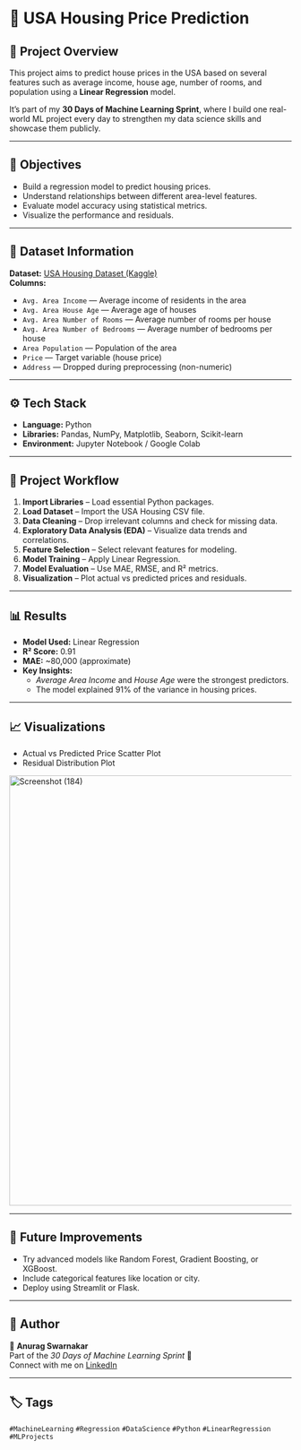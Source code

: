 # 🏡 USA Housing Price Prediction

## 📘 Project Overview
This project aims to predict house prices in the USA based on several features such as average income, house age, number of rooms, and population using a **Linear Regression** model.

It’s part of my **30 Days of Machine Learning Sprint**, where I build one real-world ML project every day to strengthen my data science skills and showcase them publicly.

---

## 🎯 Objectives
- Build a regression model to predict housing prices.  
- Understand relationships between different area-level features.  
- Evaluate model accuracy using statistical metrics.  
- Visualize the performance and residuals.

---

## 🧠 Dataset Information
**Dataset:** [USA Housing Dataset (Kaggle)](https://www.kaggle.com/datasets)  
**Columns:**
- `Avg. Area Income` — Average income of residents in the area  
- `Avg. Area House Age` — Average age of houses  
- `Avg. Area Number of Rooms` — Average number of rooms per house  
- `Avg. Area Number of Bedrooms` — Average number of bedrooms per house  
- `Area Population` — Population of the area  
- `Price` — Target variable (house price)  
- `Address` — Dropped during preprocessing (non-numeric)

---

## ⚙️ Tech Stack
- **Language:** Python  
- **Libraries:** Pandas, NumPy, Matplotlib, Seaborn, Scikit-learn  
- **Environment:** Jupyter Notebook / Google Colab  

---

## 🧩 Project Workflow
1. **Import Libraries** – Load essential Python packages.  
2. **Load Dataset** – Import the USA Housing CSV file.  
3. **Data Cleaning** – Drop irrelevant columns and check for missing data.  
4. **Exploratory Data Analysis (EDA)** – Visualize data trends and correlations.  
5. **Feature Selection** – Select relevant features for modeling.  
6. **Model Training** – Apply Linear Regression.  
7. **Model Evaluation** – Use MAE, RMSE, and R² metrics.  
8. **Visualization** – Plot actual vs predicted prices and residuals.

---

## 📊 Results
- **Model Used:** Linear Regression  
- **R² Score:** 0.91  
- **MAE:** ~80,000 (approximate)  
- **Key Insights:**
  - *Average Area Income* and *House Age* were the strongest predictors.
  - The model explained 91% of the variance in housing prices.

---

## 📈 Visualizations
- Actual vs Predicted Price Scatter Plot  
- Residual Distribution Plot  

<img width="1366" height="768" alt="Screenshot (184)" src="https://github.com/user-attachments/assets/9f0c7189-e020-4519-9625-14c79c77bc5c" />

---

## 🚀 Future Improvements
- Try advanced models like Random Forest, Gradient Boosting, or XGBoost.  
- Include categorical features like location or city.  
- Deploy using Streamlit or Flask.

---

## 🧾 Author
👤 **Anurag Swarnakar**  
Part of the *30 Days of Machine Learning Sprint* 🚀  
Connect with me on [LinkedIn](https://www.linkedin.com/)  

---

## 🏷️ Tags
`#MachineLearning` `#Regression` `#DataScience` `#Python` `#LinearRegression` `#MLProjects`
